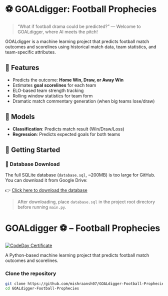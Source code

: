 # ⚽ GOALdigger: Football Prophecies

> “What if football drama could be predicted?” — Welcome to GOALdigger, where AI meets the pitch!

GOALdigger is a machine learning project that predicts football match outcomes and scorelines using historical match data, team statistics, and team-specific attributes.

## 🔮 Features

- Predicts the outcome: **Home Win, Draw, or Away Win**
- Estimates **goal scorelines** for each team
- ELO-based team strength tracking
- Rolling window statistics for team form
- Dramatic match commentary generation (when big teams lose/draw)

## 🧠 Models

- **Classification**: Predicts match result (Win/Draw/Loss)
- **Regression**: Predicts expected goals for both teams

## 🚀 Getting Started

### 📂 Database Download

The full SQLite database (`database.sql`, ~200MB) is too large for GitHub.  
You can download it from Google Drive:

👉 [Click here to download the database](https://drive.google.com/uc?export=download&id=1WnXbB3Y3ON0UgLrYCXFU4svn9PDzNRzb)

> After downloading, place `database.sql` in the project root directory before running `main.py`.

# GOALdigger ⚽ – Football Prophecies

[![CodeDay Certificate](https://img.shields.io/badge/Completed-CodeDay%20Summer%202025-brightgreen?style=for-the-badge&logo=Codewars)](https://showcase.codeday.org/api/certificate/cmcr8u8zo1530559rmy83m4m9eb)

A Python-based machine learning project that predicts football match outcomes and scorelines.


### Clone the repository

```bash
git clone https://github.com/mishraansh07/GOALdigger-Football-Prophecies.git
cd GOALdigger-Football-Prophecies 


